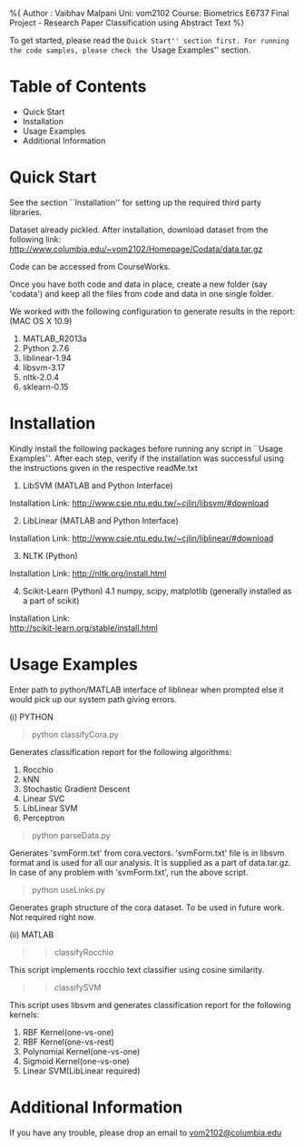 %{ 
    Author : Vaibhav Malpani 
    Uni: vom2102
    Course: Biometrics E6737
    Final Project - Research Paper Classification using Abstract Text
%}

To get started, please read the ``Quick Start'' section first.
For running the code samples, please check the ``Usage Examples'' section.

Table of Contents
=================

- Quick Start
- Installation
- Usage Examples
- Additional Information

Quick Start
===========

See the section ``Installation'' for setting up the required third party libraries.

Dataset already pickled. After installation, download dataset from the following link:
http://www.columbia.edu/~vom2102/Homepage/Codata/data.tar.gz

Code can be accessed from CourseWorks.

Once you have both code and data in place, create a new folder (say 'codata') 
and keep all the files from code and data in one single folder.

We worked with the following configuration to generate results in the report:
(MAC OS X 10.9)
1. MATLAB_R2013a
2. Python 2.7.6
3. liblinear-1.94
4. libsvm-3.17
5. nltk-2.0.4
6. sklearn-0.15

Installation
============

Kindly install the following packages before running any script in ``Usage Examples''. 
After each step, verify if the installation was successful using the instructions 
given in the respective readMe.txt

1. LibSVM (MATLAB and Python Interface)

Installation Link:
http://www.csie.ntu.edu.tw/~cjlin/libsvm/#download

2. LibLinear (MATLAB and Python Interface)

Installation Link:
http://www.csie.ntu.edu.tw/~cjlin/liblinear/#download

3. NLTK (Python)

Installation Link:
http://nltk.org/install.html

4. Scikit-Learn (Python)
	4.1 numpy, scipy, matplotlib (generally installed as a part of scikit)

Installation Link:	
http://scikit-learn.org/stable/install.html

Usage Examples
==============

Enter path to python/MATLAB interface of liblinear when prompted else it would pick up 
our system path giving errors.

(i) PYTHON

> python classifyCora.py

Generates classification report for the following algorithms:
1. Rocchio
2. kNN
3. Stochastic Gradient Descent
4. Linear SVC
5. LibLinear SVM
6. Perceptron

> python parseData.py

Generates 'svmForm.txt' from cora.vectors. 
'svmForm.txt' file is in libsvm format and is used for all our analysis. 
It is supplied as a part of data.tar.gz. 
In case of any problem with 'svmForm.txt', run the above script.

> python useLinks.py

Generates graph structure of the cora dataset.
To be used in future work. Not required right now.

(ii) MATLAB

>> classifyRocchio

This script implements rocchio text classifier using cosine similarity. 

>> classifySVM

This script uses libsvm and generates classification report for the following kernels:
1. RBF Kernel(one-vs-one) 
2. RBF Kernel(one-vs-rest) 
3. Polynomial Kernel(one-vs-one) 
4. Sigmoid Kernel(one-vs-one) 
5. Linear SVM(LibLinear required) 

Additional Information
======================

If you have any trouble, please drop an email to vom2102@columbia.edu